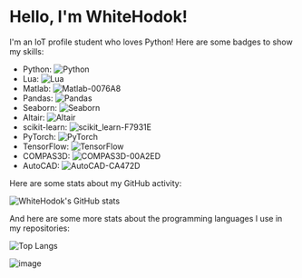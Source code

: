# Hello, I'm WhiteHodok!

I'm an IoT profile student who loves Python! Here are some badges to show my skills:

- Python: ![Python](https://img.shields.io/badge/Python-3776AB?style=flat-square&logo=python&logoColor=white)
- Lua: ![Lua](https://img.shields.io/badge/Lua-2C2D72?style=flat-square&logo=lua&logoColor=white)
- Matlab: ![Matlab-0076A8](https://user-images.githubusercontent.com/39564937/227680226-9ee0362d-c32e-4c8e-9bd8-dbc2b146d991.svg)
- Pandas: ![Pandas](https://img.shields.io/badge/Pandas-150458?style=flat-square&logo=pandas&logoColor=white)
- Seaborn: ![Seaborn](https://img.shields.io/badge/Seaborn-3776AB?style=flat-square&logo=python&logoColor=white)
- Altair: ![Altair](https://img.shields.io/badge/Altair-03A9F4?style=flat-square&logo=altair&logoColor=white)
- scikit-learn: ![scikit_learn-F7931E](https://user-images.githubusercontent.com/39564937/227680182-82c87c60-f453-432b-ba5d-f0b84758539e.svg)
- PyTorch: ![PyTorch](https://img.shields.io/badge/PyTorch-EE4C2C?style=flat-square&logo=pytorch&logoColor=white)
- TensorFlow: ![TensorFlow](https://img.shields.io/badge/TensorFlow-FF6F00?style=flat-square&logo=tensorflow&logoColor=white)
- COMPAS3D: ![COMPAS3D-00A2ED](https://user-images.githubusercontent.com/39564937/227680254-9d922c8c-f925-4a81-86d5-47b207ec10b9.svg)
- AutoCAD: ![AutoCAD-CA472D](https://user-images.githubusercontent.com/39564937/227680272-e57f36db-8e69-473c-a785-1728d58bb768.svg)


Here are some stats about my GitHub activity:

![WhiteHodok's GitHub stats](https://github-readme-stats.vercel.app/api?username=WhiteHodok&show_icons=true&theme=radical)

And here are some more stats about the programming languages I use in my repositories:

![Top Langs](https://github-readme-stats.vercel.app/api/top-langs/?username=WhiteHodok&layout=compact&theme=radical)

![image](https://user-images.githubusercontent.com/39564937/226569116-e6d09b68-25bf-4b3c-bae0-df6dbaaf0646.png)



